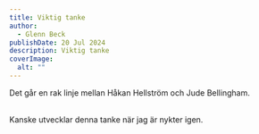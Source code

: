 ```yaml
---
title: Viktig tanke
author:
  - Glenn Beck
publishDate: 20 Jul 2024
description: Viktig tanke
coverImage:
  alt: ""
---
```

Det går en rak linje mellan Håkan Hellström och Jude Bellingham.

\
Kanske utvecklar denna tanke när jag är nykter igen.

